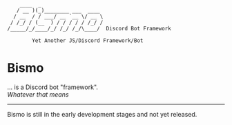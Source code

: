 	    ____  _                    
	   / __ )(_)________ ___  ____ 
	  / __  / / ___/ __ `__ \/ __ \
	 / /_/ / (__  ) / / / / / /_/ /
	/_____/_/____/_/ /_/ /_/\____/  Discord Bot Framework
	
            Yet Another JS/Discord Framework/Bot


# Bismo
... is a Discord bot "framework".\
_Whatever that means_


---

Bismo is still in the early development stages and not yet released.
